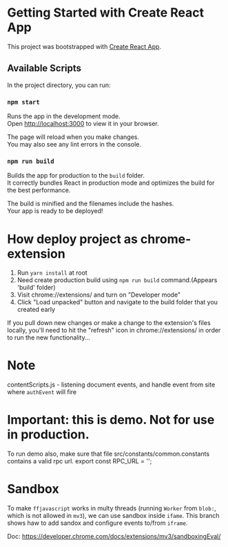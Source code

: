 # Getting Started with Create React App

This project was bootstrapped with [Create React App](https://github.com/facebook/create-react-app).

## Available Scripts

In the project directory, you can run:

### `npm start`

Runs the app in the development mode.\
Open [http://localhost:3000](http://localhost:3000) to view it in your browser.

The page will reload when you make changes.\
You may also see any lint errors in the console.

### `npm run build`

Builds the app for production to the `build` folder.\
It correctly bundles React in production mode and optimizes the build for the best performance.

The build is minified and the filenames include the hashes.\
Your app is ready to be deployed!

# How deploy project as chrome-extension
1. Run `yarn install` at root
2. Need create production build using `npm run build` command.(Appears 'build' folder)
3. Visit chrome://extensions/ and turn on "Developer mode"
4. Click "Load unpacked" button and navigate to the build folder that you created early

If you pull down new changes or make a change to the extension's files locally, you'll need to hit the "refresh" icon in chrome://extensions/ in order to run the new functionality...

# Note
contentScripts.js -  listening document events, and handle event from site where `authEvent` will fire 

# Important: this is demo. Not for use in production.
To run demo also, make sure that  file src/constants/common.constants contains a valid rpc url.
export const RPC_URL = '';

# Sandbox 
To make `ffjavascript` works in multy threads (running `Worker` from `blob:`, which is not allowed in `mv3`), 
we can use sandbox inside `ifame`. This branch shows haw to add sandox and configure events to/from `iframe`.

Doc: https://developer.chrome.com/docs/extensions/mv3/sandboxingEval/